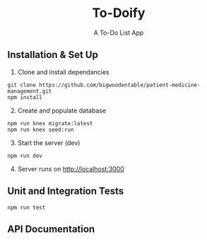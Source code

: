 <h1 align="center">
  To-Doify 
</h1>
<p align="center">
  A To-Do List App
</p>

## Installation & Set Up

1. Clone and install dependancies

```
git clone https://github.com/bigwoodentable/patient-medicine-management.git
npm install
```

2. Create and populate database

```
npm run knex migrate:latest
npm run knex seed:run
```

3. Start the server (dev)

```
npm run dev
```

4. Server runs on [http://localhost:3000](http://localhost:3000)

## Unit and Integration Tests

```
npm run test

```

## API Documentation
